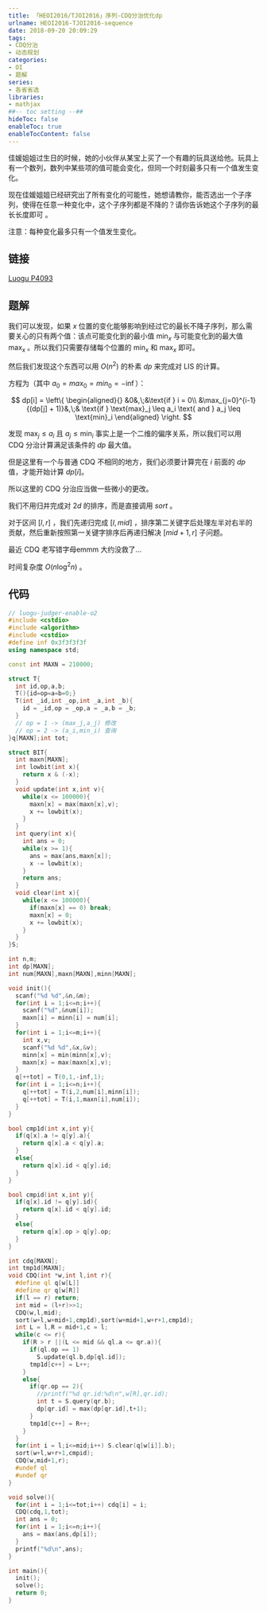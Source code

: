```yaml
---
title: 「HEOI2016/TJOI2016」序列-CDQ分治优化dp
urlname: HEOI2016-TJOI2016-sequence
date: 2018-09-20 20:09:29
tags:
- CDQ分治
- 动态规划
categories: 
- OI
- 题解
series:
- 各省省选
libraries:
- mathjax 
##-- toc setting --##
hideToc: false
enableToc: true
enableTocContent: false
---
```



佳媛姐姐过生日的时候，她的小伙伴从某宝上买了一个有趣的玩具送给他。玩具上有一个数列，数列中某些项的值可能会变化，但同一个时刻最多只有一个值发生变化。

现在佳媛姐姐已经研究出了所有变化的可能性，她想请教你，能否选出一个子序列，使得在任意一种变化中，这个子序列都是不降的？请你告诉她这个子序列的最长长度即可 。

注意：每种变化最多只有一个值发生变化。

<!--more-->

## 链接

[Luogu P4093](https://www.luogu.org/problemnew/show/P4093)

## 题解

我们可以发现，如果 $x$ 位置的变化能够影响到经过它的最长不降子序列，那么需要关心的只有两个值：该点可能变化到的最小值 $\min_x$ 与可能变化到的最大值 $\max_x$ 。所以我们只需要存储每个位置的 $\min_x$ 和 $\max_x$ 即可。

然后我们发现这个东西可以用 $O(n^2)$ 的朴素 $dp$ 来完成对 $\text{LIS}$ 的计算。

方程为（其中 $a_0 = max_0 = min_0 = - \inf$）：

$$
dp[i] = 
\left\{
\begin{aligned}{}
&0&,\;&\text{if } i = 0\\
&\max_{j=0}^{i-1}{(dp[j] + 1)}&,\;& \text{if } \text{max}_j \leq a_i \text{ and } a_j \leq \text{min}_i
\end{aligned}
\right.
$$

发现 $\text{max}_j \leq a_i$ 且 $a_j \leq \text{min}_i$ 事实上是一个二维的偏序关系，所以我们可以用 $\text{CDQ}$ 分治计算满足该条件的 $dp$ 最大值。

但是这里有一个与普通 $\text{CDQ}$ 不相同的地方，我们必须要计算完在 $i$ 前面的 $dp$ 值，才能开始计算 $dp[i]$。

所以这里的 $\text{CDQ}$ 分治应当做一些微小的更改。

我们不用归并完成对 $2d$  的排序，而是直接调用 $sort$ 。

对于区间 $[l,r]$ ，我们先递归完成 $[l,mid]$ ，排序第二关键字后处理左半对右半的贡献，然后重新按照第一关键字排序后再递归解决 $[mid+1,r]$ 子问题。

最近 $\text{CDQ}$ 老写错字母emmm 大约没救了...

时间复杂度 $O(n \log ^2 n)$ 。

## 代码


```cpp
// luogu-judger-enable-o2
#include <cstdio>
#include <algorithm>
#include <cstdio>
#define inf 0x3f3f3f3f
using namespace std;

const int MAXN = 210000;

struct T{
  int id,op,a,b;
  T(){id=op=a=b=0;}
  T(int _id,int _op,int _a,int _b){
    id = _id,op = _op,a = _a,b = _b;
  }
  // op = 1 -> (max_j,a_j) 修改
  // op = 2 -> (a_i,min_i) 查询
}q[MAXN];int tot;

struct BIT{
  int maxn[MAXN];
  int lowbit(int x){
    return x & (-x);
  }
  void update(int x,int v){
    while(x <= 100000){
      maxn[x] = max(maxn[x],v);
      x += lowbit(x);
    }
  }
  int query(int x){
    int ans = 0;
    while(x >= 1){
      ans = max(ans,maxn[x]);
      x -= lowbit(x);
    }
    return ans;
  }
  void clear(int x){
    while(x <= 100000){
      if(maxn[x] == 0) break;
      maxn[x] = 0;
      x += lowbit(x);
    }
  }
}S;

int n,m;
int dp[MAXN];
int num[MAXN],maxn[MAXN],minn[MAXN];

void init(){
  scanf("%d %d",&n,&m);
  for(int i = 1;i<=n;i++){
    scanf("%d",&num[i]);
    maxn[i] = minn[i] = num[i];
  }
  for(int i = 1;i<=m;i++){
    int x,v;
    scanf("%d %d",&x,&v);
    minn[x] = min(minn[x],v);
    maxn[x] = max(maxn[x],v);
  }
  q[++tot] = T(0,1,-inf,1);
  for(int i = 1;i<=n;i++){
    q[++tot] = T(i,2,num[i],minn[i]);
    q[++tot] = T(i,1,maxn[i],num[i]);
  }
}

bool cmp1d(int x,int y){
  if(q[x].a != q[y].a){
    return q[x].a < q[y].a;
  }
  else{
    return q[x].id < q[y].id;
  }
}

bool cmpid(int x,int y){
  if(q[x].id != q[y].id){
    return q[x].id < q[y].id;
  }
  else{
    return q[x].op > q[y].op;
  }
}

int cdq[MAXN];
int tmp1d[MAXN];
void CDQ(int *w,int l,int r){
  #define ql q[w[L]]
  #define qr q[w[R]]
  if(l == r) return;
  int mid = (l+r)>>1;
  CDQ(w,l,mid);
  sort(w+l,w+mid+1,cmp1d),sort(w+mid+1,w+r+1,cmp1d);
  int L = l,R = mid+1,c = l;
  while(c <= r){
    if(R > r ||(L <= mid && ql.a <= qr.a)){
      if(ql.op == 1)
        S.update(ql.b,dp[ql.id]);
      tmp1d[c++] = L++;
    }
    else{
      if(qr.op == 2){
        //printf("%d qr.id:%d\n",w[R],qr.id);
        int t = S.query(qr.b);
        dp[qr.id] = max(dp[qr.id],t+1);
      }
      tmp1d[c++] = R++;
    }
  }
  for(int i = l;i<=mid;i++) S.clear(q[w[i]].b);
  sort(w+l,w+r+1,cmpid);
  CDQ(w,mid+1,r);
  #undef ql
  #undef qr
}

void solve(){
  for(int i = 1;i<=tot;i++) cdq[i] = i;
  CDQ(cdq,1,tot);
  int ans = 0;
  for(int i = 1;i<=n;i++){
    ans = max(ans,dp[i]);
  }
  printf("%d\n",ans);
}

int main(){
  init();
  solve();
  return 0;
}
```

